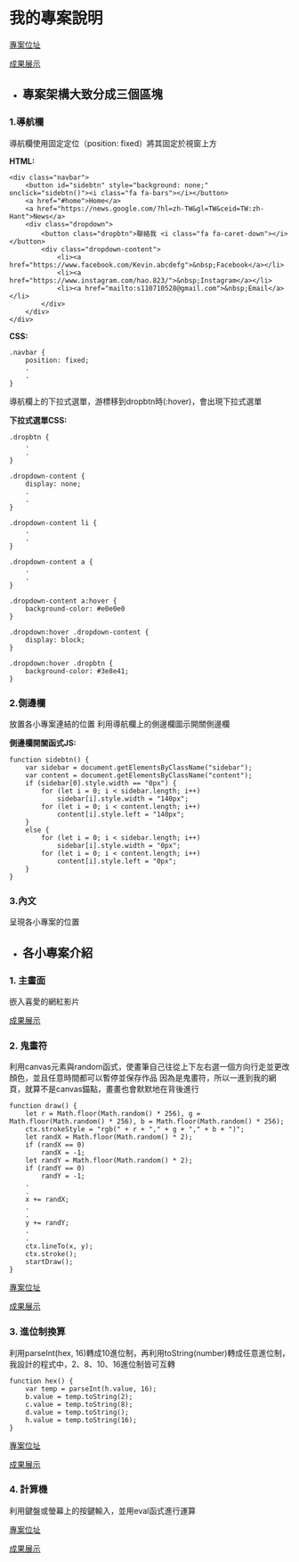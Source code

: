 # 我的專案說明
[專案位址](https://github.com/kevin823lin/wd107b/tree/master/exercise/05-final)

[成果展示](https://kevin823lin.github.io/wd107b/exercise/05-final/)

* ## 專案架構大致分成三個區塊

### 1.導航欄
導航欄使用固定定位（position: fixed）將其固定於視窗上方

**HTML:**

    <div class="navbar">
        <button id="sidebtn" style="background: none;" onclick="sidebtn()"><i class="fa fa-bars"></i></button>
        <a href="#home">Home</a>
        <a href="https://news.google.com/?hl=zh-TW&gl=TW&ceid=TW:zh-Hant">News</a>
        <div class="dropdown">
            <button class="dropbtn">聯絡我 <i class="fa fa-caret-down"></i></button>
            <div class="dropdown-content">
                <li><a href="https://www.facebook.com/Kevin.abcdefg">&nbsp;Facebook</a></li>
                <li><a href="https://www.instagram.com/hao.823/">&nbsp;Instagram</a></li>
                <li><a href="mailto:s110710528@gmail.com">&nbsp;Email</a></li>
            </div>
        </div>
    </div>

**CSS:**

    .navbar {
        position: fixed;
        .
        .
    }

導航欄上的下拉式選單，游標移到dropbtn時(:hover)，會出現下拉式選單

**下拉式選單CSS:**

    .dropbtn {
        .
        .
    }

    .dropdown-content {
        display: none;
        .
        .
    }

    .dropdown-content li {
        .
        .
    }

    .dropdown-content a {
        .
        .
    }

    .dropdown-content a:hover {
        background-color: #e0e0e0
    }

    .dropdown:hover .dropdown-content {
        display: block;
    }

    .dropdown:hover .dropbtn {
        background-color: #3e8e41;
    }

### 2.側邊欄
放置各小專案連結的位置
利用導航欄上的側邊欄圖示開關側邊欄

**側邊欄開關函式JS:**

    function sidebtn() {
        var sidebar = document.getElementsByClassName("sidebar");
        var content = document.getElementsByClassName("content");
        if (sidebar[0].style.width == "0px") {
            for (let i = 0; i < sidebar.length; i++)
                sidebar[i].style.width = "140px";
            for (let i = 0; i < content.length; i++)
                content[i].style.left = "140px";
        }
        else {
            for (let i = 0; i < sidebar.length; i++)
                sidebar[i].style.width = "0px";
            for (let i = 0; i < content.length; i++)
                content[i].style.left = "0px";
        }
    }

### 3.內文
呈現各小專案的位置

* ## 各小專案介紹

### 1. 主畫面

嵌入喜愛的網紅影片

[成果展示](https://kevin823lin.github.io/wd107b/exercise/05-final/)

### 2. 鬼畫符

利用canvas元素與random函式，使畫筆自己往從上下左右選一個方向行走並更改顏色，並且任意時間都可以暫停並保存作品
因為是鬼畫符，所以一進到我的網頁，就算不是canvas錨點，畫畫也會默默地在背後進行

    function draw() {
        let r = Math.floor(Math.random() * 256), g = Math.floor(Math.random() * 256), b = Math.floor(Math.random() * 256);
        ctx.strokeStyle = "rgb(" + r + "," + g + "," + b + ")";
        let randX = Math.floor(Math.random() * 2);
        if (randX == 0)
            randX = -1;
        let randY = Math.floor(Math.random() * 2);
        if (randY == 0)
            randY = -1;
        .
        .
        x += randX;
        .
        .
        y += randY;
        .
        .
        ctx.lineTo(x, y);
        ctx.stroke();
        startDraw();
    }

[專案位址](https://github.com/kevin823lin/wd107b/tree/master/exercise/05-final/canvas)

[成果展示](https://kevin823lin.github.io/wd107b/exercise/05-final/#canvas)

### 3. 進位制換算

利用parseInt(hex, 16)轉成10進位制，再利用toString(number)轉成任意進位制，我設計的程式中，2、8、10、16進位制皆可互轉

    function hex() {
        var temp = parseInt(h.value, 16);
        b.value = temp.toString(2);
        c.value = temp.toString(8);
        d.value = temp.toString();
        h.value = temp.toString(16);
    }

[專案位址](https://github.com/kevin823lin/wd107b/tree/master/exercise/05-final/dec)

[成果展示](https://kevin823lin.github.io/wd107b/exercise/05-final/#dec)

### 4. 計算機

利用鍵盤或螢幕上的按鍵輸入，並用eval函式進行運算

[專案位址](https://github.com/kevin823lin/wd107b/tree/master/exercise/05-final/claculator)

[成果展示](https://kevin823lin.github.io/wd107b/exercise/05-final/#calculator)
